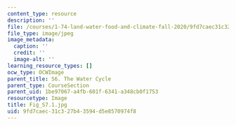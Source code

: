 ```yaml
---
content_type: resource
description: ''
file: /courses/1-74-land-water-food-and-climate-fall-2020/9fd7caec31c327b43594d5e8570974f8_Fig_S7.1.jpg
file_type: image/jpeg
image_metadata:
  caption: ''
  credit: ''
  image-alt: ''
learning_resource_types: []
ocw_type: OCWImage
parent_title: S6. The Water Cycle
parent_type: CourseSection
parent_uid: 1be97067-a4fb-601f-6341-a348cb0f1753
resourcetype: Image
title: Fig_S7.1.jpg
uid: 9fd7caec-31c3-27b4-3594-d5e8570974f8
---
```


